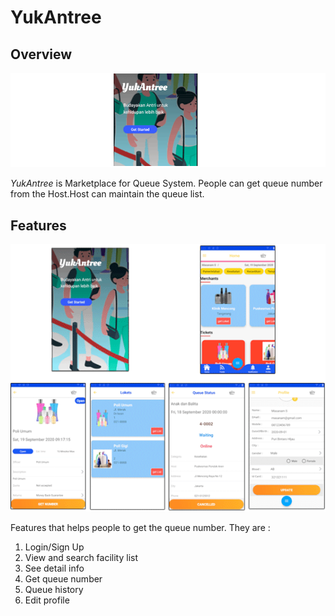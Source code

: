 # YukAntree
## Overview

<p align="center">
  <img src="/images/banner.png" alt="Banner">
</p>

_YukAntree_ is Marketplace for Queue System. People can get queue number from the Host.Host can maintain the queue list.

## Features

<p align="center">
  <img src="/images/features.png" alt="Features">
</p>

Features that helps people to get the queue number. They are : 
1. Login/Sign Up
2. View and search facility list
3. See detail info
4. Get queue number
5. Queue history
6. Edit profile




